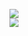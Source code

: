 [![](https://img.shields.io/badge/Made%20With-Github%20Spray-lightgrey.svg?style=for-the-badge&logo=github)](https://github.com/Annihil/github-spray#25318)  
[![](https://i.imgur.com/2DrTn0Z.gif)](https://github.com/Annihil/github-spray)
